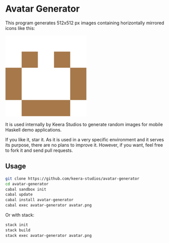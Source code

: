 # Avatar Generator

This program generates 512x512 px images containing horizontally mirrored
icons like this:

<img
    src="./docs/avatar.png"
    title="Avatar"
    alt="Avatar"
    width="256px"
    height="256px"
/>

It is used internally by Keera Studios to generate random images for mobile
Haskell demo applications.

If you like it, star it. As it is used in a very specific environment and it
serves its purpose, there are no plans to improve it. However, if you want,
feel free to fork it and send pull requests.


## Usage

```sh
git clone https://github.com/keera-studios/avatar-generator
cd avatar-generator
cabal sandbox init
cabal update
cabal install avatar-generator
cabal exec avatar-generator avatar.png
```

Or with stack:

```sh
stack init
stack build
stack exec avatar-generator avatar.png
```
